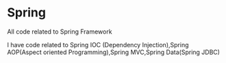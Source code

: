 # Spring
All code related to Spring Framework

I have code related to Spring IOC (Dependency Injection),Spring AOP(Aspect oriented Programming),Spring MVC,Spring Data(Spring JDBC)

